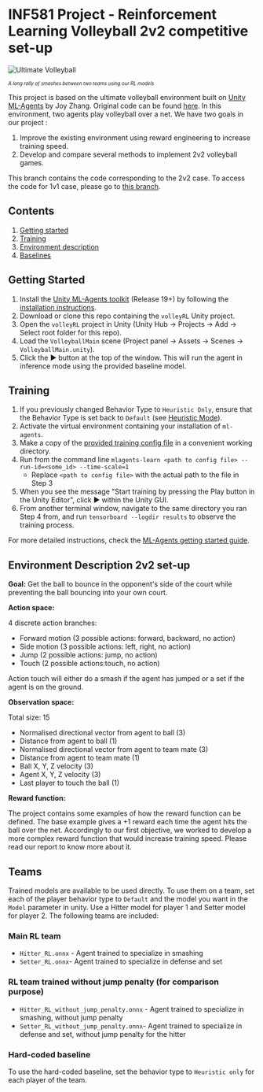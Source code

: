 # INF581 Project - Reinforcement Learning Volleyball 2v2 competitive set-up

![Ultimate Volleyball](https://i.imgur.com/fHRSvtO.gif)

<sub><sup>*A long rally of smashes between two teams using our RL models*</sup></sub>


This project is based on the ultimate volleyball environment built on [Unity ML-Agents](https://unity.com/products/machine-learning-agents) by Joy Zhang. Original code can be found [here](https://github.com/CoderOneHQ/ultimate-volleyball). In this environment, two agents play volleyball over a net. We have two goals in our project :

1. Improve the existing environment using reward engineering to increase training speed.
2. Develop and compare several methods to implement 2v2 volleyball games.

This branch contains the code corresponding to the 2v2 case.
To access the code for 1v1 case, please go to [this branch](https://github.com/Virgile-Foussereau/volleyRL/tree/main).
 
## Contents
1. [Getting started](#getting-started)
1. [Training](#training)
1. [Environment description](#environment-description)
1. [Baselines](#baselines)

## Getting Started
1. Install the [Unity ML-Agents toolkit](https:github.com/Unity-Technologies/ml-agents) (Release 19+) by following the [installation instructions](https://github.com/Unity-Technologies/ml-agents/blob/release_18_docs/docs/Installation.md).
2. Download or clone this repo containing the `volleyRL` Unity project.
3. Open the `volleyRL` project in Unity (Unity Hub → Projects → Add → Select root folder for this repo).
4. Load the `VolleyballMain` scene (Project panel → Assets → Scenes → `VolleyballMain.unity`).
5. Click the ▶ button at the top of the window. This will run the agent in inference mode using the provided baseline model.

## Training

1. If you previously changed Behavior Type to `Heuristic Only`, ensure that the Behavior Type is set back to `Default` (see [Heuristic Mode](#heuristic-mode)).
2. Activate the virtual environment containing your installation of `ml-agents`.
3. Make a copy of the [provided training config file](config/Volleyball.yaml) in a convenient working directory.
4. Run from the command line `mlagents-learn <path to config file> --run-id=<some_id> --time-scale=1`
    - Replace `<path to config file>` with the actual path to the file in Step 3
5. When you see the message "Start training by pressing the Play button in the Unity Editor", click ▶ within the Unity GUI.
6. From another terminal window, navigate to the same directory you ran Step 4 from, and run `tensorboard --logdir results` to observe the training process. 

For more detailed instructions, check the [ML-Agents getting started guide](https://github.com/Unity-Technologies/ml-agents/blob/release_18_docs/docs/Getting-Started.md).

## Environment Description 2v2 set-up
**Goal:** Get the ball to bounce in the opponent's side of the court while preventing the ball bouncing into your own court.

**Action space:**

4 discrete action branches:
- Forward motion (3 possible actions: forward, backward, no action)
- Side motion (3 possible actions: left, right, no action)
- Jump (2 possible actions: jump, no action)
- Touch (2 possible actions:touch, no action)

Action touch will either do a smash if the agent has jumped or a set if the agent is on the ground.

**Observation space:**

Total size: 15
- Normalised directional vector from agent to ball (3)
- Distance from agent to ball (1)
- Normalised directional vector from agent to team mate (3)
- Distance from agent to team mate (1)
- Ball X, Y, Z velocity (3)
- Agent X, Y, Z velocity (3)
- Last player to touch the ball (1)

**Reward function:**

The project contains some examples of how the reward function can be defined.
The base example gives a +1 reward each time the agent hits the ball over the net.
Accordingly to our first objective, we worked to develop a more complex reward function that would increase training speed. Please read our report to know more about it.

## Teams
Trained models are available to be used directly. To use them on a team, set each of the player behavior type to `Default` and the model you want in the `Model` parameter in unity. Use a Hitter model for player 1 and Setter model for player 2. The following teams are included:

### Main RL team
- `Hitter_RL.onnx` - Agent trained to specialize in smashing 
- `Setter_RL.onnx`- Agent trained to specialize in defense and set

### RL team trained without jump penalty (for comparison purpose)
- `Hitter_RL_without_jump_penalty.onnx` - Agent trained to specialize in smashing, without jump penalty 
- `Setter_RL_without_jump_penalty.onnx`- Agent trained to specialize in defense and set, without jump penalty for the hitter

### Hard-coded baseline
To use the hard-coded baseline, set the behavior type to `Heuristic only` for each player of the team.
